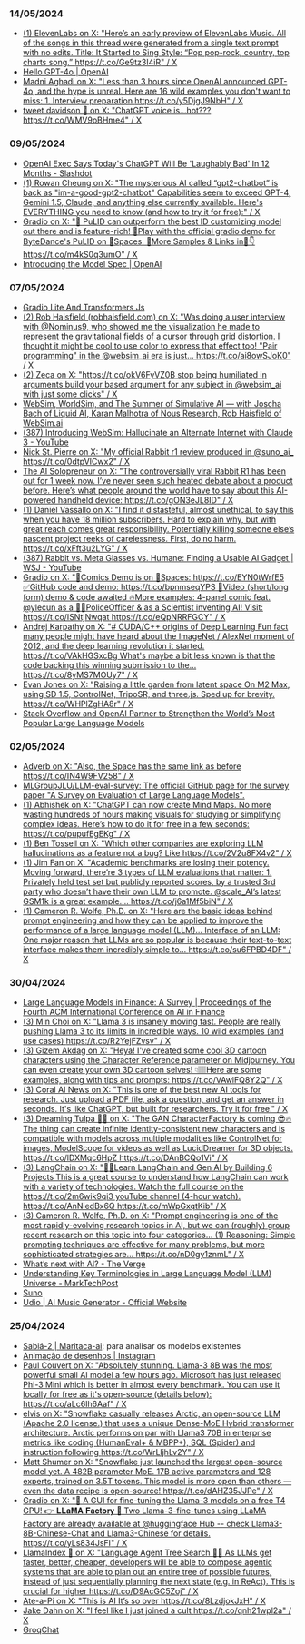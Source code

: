 ### 14/05/2024

* [(1) ElevenLabs on X: "Here’s an early preview of ElevenLabs Music. All of the songs in this thread were generated from a single text prompt with no edits. Title: It Started to Sing Style: “Pop pop-rock, country, top charts song.” https://t.co/Ge9tz3I4iR" / X](https://twitter.com/elevenlabsio/status/1788628171044053386?s=12)
* [Hello GPT-4o | OpenAI](https://openai.com/index/hello-gpt-4o/) 
* [Madni Aghadi on X: "Less than 3 hours since OpenAI announced GPT-4o, and the hype is unreal. Here are 16 wild examples you don't want to miss: 1. Interview preparation https://t.co/y5DjgJ9NbH" / X](https://twitter.com/hey_madni/status/1790099252607324629?s=46)
* [tweet davidson 🍞 on X: "ChatGPT voice is…hot??? https://t.co/WMV9oBHme4" / X](https://twitter.com/andykreed/status/1790082413428629843)

### 09/05/2024

* [OpenAI Exec Says Today's ChatGPT Will Be 'Laughably Bad' In 12 Months - Slashdot](https://slashdot.org/story/24/05/07/2254226/openai-exec-says-todays-chatgpt-will-be-laughably-bad-in-12-months)
* [(1) Rowan Cheung on X: "The mysterious AI called “gpt2-chatbot” is back as "im-a-good-gpt2-chatbot" Capabilities seem to exceed GPT-4, Gemini 1.5, Claude, and anything else currently available. Here's EVERYTHING you need to know (and how to try it for free):" / X](https://twitter.com/rowancheung/status/1787890898690302330)
* [Gradio on X: "🤯 PuLID can outperform the best ID customizing model out there and is feature-rich! 🚀Play with the official gradio demo for ByteDance's PuLID on 🤗Spaces. 🥳More Samples &amp; Links in🧵👇 https://t.co/m4kS0q3umO" / X](https://twitter.com/Gradio/status/1788117427353526348)
* [Introducing the Model Spec | OpenAI](https://openai.com/index/introducing-the-model-spec/) 

### 07/05/2024

* [Gradio Lite And Transformers Js](https://www.gradio.app/guides/gradio-lite-and-transformers-js) 
* [(2) Rob Haisfield (robhaisfield.com) on X: "Was doing a user interview with @Nominus9, who showed me the visualization he made to represent the gravitational fields of a cursor through grid distortion. I thought it might be cool to use color to express that effect too! "Pair programming" in the @websim_ai era is just… https://t.co/ai8owSJoK0" / X](https://twitter.com/RobertHaisfield/status/1786605800766750970)
* [(2) Zeca on X: "https://t.co/okV6FyVZ0B stop being humiliated in arguments build your based argument for any subject in @websim_ai with just some clicks" / X](https://twitter.com/kasplatch/status/1786325542632849462) 
* [WebSim, WorldSim, and The Summer of Simulative AI — with Joscha Bach of Liquid AI, Karan Malhotra of Nous Research, Rob Haisfield of WebSim.ai](https://www.latent.space/p/sim-ai)
* [(387) Introducing WebSim: Hallucinate an Alternate Internet with Claude 3 - YouTube](https://www.youtube.com/watch?v=65pOHKuvNGU)
* [Nick St. Pierre on X: "My official Rabbit r1 review produced in @suno_ai_ https://t.co/0dtpVICwx2" / X](https://twitter.com/nickfloats/status/1786532946553229534)
* [The AI Solopreneur on X: "The controversially viral Rabbit R1 has been out for 1 week now. I’ve never seen such heated debate about a product before. Here’s what people around the world have to say about this AI-powered handheld device: https://t.co/gON3eJL8ID" / X](https://twitter.com/aisolopreneur/status/1786632707340177762)
* [(1) Daniel Vassallo on X: "I find it distasteful, almost unethical, to say this when you have 18 million subscribers. Hard to explain why, but with great reach comes great responsibility. Potentially killing someone else’s nascent project reeks of carelessness. First, do no harm. https://t.co/xFft3u2LYG" / X](https://twitter.com/dvassallo/status/1779753281960722706) 
* [(387) Rabbit vs. Meta Glasses vs. Humane: Finding a Usable AI Gadget | WSJ - YouTube](https://www.youtube.com/watch?v=Bhzno-IjuiY) 
* [Gradio on X: "📣Comics Demo is on 🤗Spaces: https://t.co/EYN0tWrfE5 ✅GitHub code and demo: https://t.co/bpnmseqYPS 🚀Video (short/long form) demo &amp; code awaited 🔥More examples: 4-panel comic feat. @ylecun as a 👮‍♂️PoliceOfficer &amp; as a Scientist inventing AI! Visit: https://t.co/ISNtjNwqat https://t.co/eQpNRRFGCY" / X](https://twitter.com/Gradio/status/1786312169912676418)
* [Andrej Karpathy on X: "# CUDA/C++ origins of Deep Learning Fun fact many people might have heard about the ImageNet / AlexNet moment of 2012, and the deep learning revolution it started. https://t.co/VAkHGSxcBg What's maybe a bit less known is that the code backing this winning submission to the… https://t.co/8yMS7MOUy7" / X](https://twitter.com/karpathy/status/1786537319576789425)
* [Evan Jones on X: "Raising a little garden from latent space On M2 Max, using SD 1.5, ControlNet, TripoSR, and three.js. Sped up for brevity. https://t.co/WHPlZgHA8r" / X](https://twitter.com/evanqjones/status/1787331623467237651)
* [Stack Overflow and OpenAI Partner to Strengthen the World’s Most Popular Large Language Models](https://stackoverflow.co/company/press/archive/openai-partnership)

### 02/05/2024

* [Adverb on X: "Also, the Space has the same link as before https://t.co/IN4W9FV258" / X](https://twitter.com/advadnoun/status/1785833021226233866)
* [MLGroupJLU/LLM-eval-survey: The official GitHub page for the survey paper "A Survey on Evaluation of Large Language Models".](https://github.com/MLGroupJLU/LLM-eval-survey)
* [(1) Abhishek on X: "ChatGPT can now create Mind Maps. No more wasting hundreds of hours making visuals for studying or simplifying complex ideas. Here’s how to do it for free in a few seconds: https://t.co/pupufEgEKg" / X](https://twitter.com/HeyAbhishekk/status/1785666754707902691)
* [(1) Ben Tossell on X: "Which other companies are exploring LLM hallucinations as a feature not a bug? Like https://t.co/2V2u8FX4v2" / X](https://twitter.com/bentossell/status/1786087803392000098)
* [(1) Jim Fan on X: "Academic benchmarks are losing their potency. Moving forward, there’re 3 types of LLM evaluations that matter: 1. Privately held test set but publicly reported scores, by a trusted 3rd party who doesn’t have their own LLM to promote. @scale_AI’s latest GSM1k is a great example.… https://t.co/j6a1Mf5biN" / X](https://twitter.com/DrJimFan/status/1786054643568517261)
* [(1) Cameron R. Wolfe, Ph.D. on X: "Here are the basic ideas behind prompt engineering and how they can be applied to improve the performance of a large language model (LLM)... Interface of an LLM: One major reason that LLMs are so popular is because their text-to-text interface makes them incredibly simple to… https://t.co/su6FPBD4DF" / X](https://twitter.com/cwolferesearch/status/1786025095959298234) 

### 30/04/2024

* [Large Language Models in Finance: A Survey | Proceedings of the Fourth ACM International Conference on AI in Finance](https://dl.acm.org/doi/10.1145/3604237.3626869) 
* [(3) Min Choi on X: "Llama 3 is insanely moving fast. People are really pushing Llama 3 to its limits in incredible ways. 10 wild examples (and use cases) https://t.co/R2YejFZvsv" / X](https://twitter.com/minchoi/status/1784907752659161432?s=12)
* [(3) Gizem Akdag on X: "Heya! I've created some cool 3D cartoon characters using the Character Reference parameter on Midjourney. You can even create your own 3D cartoon selves! 👇🏽Here are some examples, along with tips and prompts: https://t.co/VAwlFQ8Y2Q" / X](https://twitter.com/gizakdag/status/1784596151666184533?s=12)
* [(3) Coral AI News on X: "This is one of the best new AI tools for research. Just upload a PDF file, ask a question, and get an answer in seconds. It's like ChatGPT, but built for researchers. Try it for free." / X](https://twitter.com/coralainews/status/1760156404503957960?s=12)
* [(3) Dreaming Tulpa 🥓👑 on X: "The GAN CharacterFactory is coming 😎🔥 The thing can create infinite identity-consistent new characters and is compatible with models across multiple modalities like ControlNet for images, ModelScope for videos as well as LucidDreamer for 3D objects. https://t.co/lDXMqc6HpZ https://t.co/DAnBCQo1Vi" / X](https://twitter.com/dreamingtulpa/status/1784256395744809337?s=12)
* [(3) LangChain on X: "👨‍🏫Learn LangChain and Gen AI by Building 6 Projects This is a great course to understand how LangChain can work with a variety of technologies. Watch the full course on the https://t.co/2m6wik9qi3 youTube channel (4-hour watch). https://t.co/AnNiedBx6Q https://t.co/mWpGxqtKib" / X](https://twitter.com/LangChainAI/status/1784970647875330251)
* [(3) Cameron R. Wolfe, Ph.D. on X: "Prompt engineering is one of the most rapidly-evolving research topics in AI, but we can (roughly) group recent research on this topic into four categories… (1) Reasoning: Simple prompting techniques are effective for many problems, but more sophisticated strategies are… https://t.co/nD0gy1znmL" / X](https://twitter.com/cwolferesearch/status/1784992130777137362) 
* [What’s next with AI? - The Verge](https://www.theverge.com/press-room/2024/4/26/24139468/artificial-intelligence-survey-data)
* [Understanding Key Terminologies in Large Language Model (LLM) Universe - MarkTechPost](https://www.marktechpost.com/2024/04/25/understanding-key-terminologies-in-large-language-model-llm-universe/)
* [Suno](https://suno.com/)
* [Udio | AI Music Generator - Official Website](https://www.udio.com/) 

### 25/04/2024

* [Sabiá-2 | Maritaca-ai](https://www.maritaca.ai/sabia-2): para analisar os modelos existentes
* [Animação de desenhos | Instagram](https://www.instagram.com/reel/C6L4XGzOkRC/)
* [Paul Couvert on X: "Absolutely stunning. Llama-3 8B was the most powerful small AI model a few hours ago. Microsoft has just released Phi-3 Mini which is better in almost every benchmark. You can use it locally for free as it's open-source (details below): https://t.co/aLc6Ih6Aaf" / X](https://twitter.com/itsPaulAi/status/1782813897835311348)
* [elvis on X: "Snowflake casually releases Arctic, an open-source LLM (Apache 2.0 license.) that uses a unique Dense-MoE Hybrid transformer architecture. Arctic performs on par with Llama3 70B in enterprise metrics like coding (HumanEval+ &amp; MBPP+), SQL (Spider) and instruction following https://t.co/WrLljhLv2Y" / X](https://twitter.com/omarsar0/status/1783176059694821632)
* [Matt Shumer on X: "Snowflake just launched the largest open-source model yet. A 482B parameter MoE. 17B active parameters and 128 experts, trained on 3.5T tokens. This model is more open than others — even the data recipe is open-source! https://t.co/dAHZ35JJPe" / X](https://twitter.com/mattshumer_/status/1783144238034694270) 
* [Gradio on X: "🤯 A GUI for fine-tuning the Llama-3 models on a free T4 GPU! 👉 𝐋𝐋𝐚𝐌𝐀 𝐅𝐚𝐜𝐭𝐨𝐫𝐲 🚀 Two Llama-3-fine-tunes using LLaMA Factory are already available at @huggingface Hub -- check Llama3-8B-Chinese-Chat and Llama3-Chinese for details. https://t.co/yLs834JsFI" / X](https://twitter.com/Gradio/status/1783092840353931378)
* [LlamaIndex 🦙 on X: "Language Agent Tree Search 🤖🌲 As LLMs get faster, better, cheaper, developers will be able to compose agentic systems that are able to plan out an entire tree of possible futures, instead of just sequentially planning the next state (e.g. in ReAct). This is crucial for higher https://t.co/D9AcGC5Zoj" / X](https://twitter.com/llama_index/status/1783147291882443112)
* [Ate-a-Pi on X: "This is AI It’s so over https://t.co/8LzdjokJxH" / X](https://twitter.com/8teAPi/status/1783179956396437832)
* [Jake Dahn on X: "I feel like I just joined a cult https://t.co/qnh21wpl2a" / X](https://twitter.com/jakedahn/status/1782988065268551769)
* [GroqChat](https://groq.com/) 
